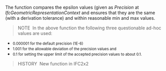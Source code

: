 The function compares the epsilon values (given as _Precision_ at _IfcGeometricRepresentationContext_ and ensures that they are the same (with a derivation tolerance) and within reasonable min and max values.

> NOTE&nbsp; In the above function the following three questionable ad-hoc values are used: <ul>
  <ul>
    <li><small>0.000001 for the default precision (1E-6) </small></li>
    <li><small>1.001 for the allowable deviation of the
precision values and </small></li>
    <li><small>0.1 for setting the upper limit of the
accepted precision values to about 0.1.</small>
    </li>
  </ul>
</ul>


> HISTORY&nbsp; New function in IFC2x2
